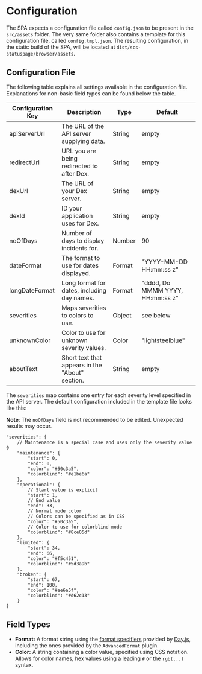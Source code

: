 # Configuration

The SPA expects a configuration file called `config.json` to be present in the `src/assets` folder. The very same folder also contains a template for this configuration file, called `config.tmpl.json`. The resulting configuration, in the static build of the SPA, will be located at `dist/scs-statuspage/browser/assets`.

## Configuration File

The following table explains all settings available in the configuration file. Explanations for non-basic field types can be found below the table.

| Configuration Key | Description                                     | Type   | Default                          |
| ----------------- | ----------------------------------------------- | ------ | -------------------------------- |
| apiServerUrl      | The URL of the API server supplying data.       | String | empty                            |
| redirectUrl       | URL you are being redirected to after Dex.      | String | empty                            |
| dexUrl            | The URL of your Dex server.                     | String | empty                            |
| dexId             | ID your application uses for Dex.               | String | empty                            |
| noOfDays          | Number of days to display incidents for.        | Number | 90                               |
| dateFormat        | The format to use for dates displayed.          | Format | "YYYY-MM-DD HH:mm:ss z"          |
| longDateFormat    | Long format for dates, including day names.     | Format | "dddd, Do MMMM YYYY, HH:mm:ss z" |
| severities        | Maps severities to colors to use.               | Object | see below                        |
| unknownColor      | Color to use for unknown severity values.       | Color  | "lightsteelblue"                 |
| aboutText         | Short text that appears in the "About" section. | String | empty                            |

The `severities` map contains one entry for each severity level specified in the API server. The default configuration included in the template file looks like this:

**Note**: The `noOfDays` field is not recommended to be edited. Unexpected results may occur.

```json5
"severities": {
    // Maintenance is a special case and uses only the severity value 0
    "maintenance": {
        "start": 0,
        "end": 0,
        "color": "#50c3a5",
        "colorblind": "#e1be6a"
    },
    "operational": {
        // Start value is explicit
        "start": 1,
        // End value
        "end": 33,
        // Normal mode color
        // Colors can be specified as in CSS
        "color": "#50c3a5",
        // Color to use for colorblind mode
        "colorblind": "#8ce05d"
    },
    "limited": {
        "start": 34,
        "end": 66,
        "color": "#f5c451",
        "colorblind": "#5d3a9b"
    },
    "broken": {
        "start": 67,
        "end": 100,
        "color": "#ee6a5f",
        "colorblind": "#d62c13"
    }
}
```

## Field Types

- **Format:** A format string using the [format specifiers](https://day.js.org/docs/en/display/format) provided by [Day.js](https://day.js.org/), including the ones provided by the `AdvancedFormat` plugin.
- **Color:** A string containing a color value, specified using CSS notation. Allows for color names, hex values using a leading `#` or the `rgb(...)` syntax.
